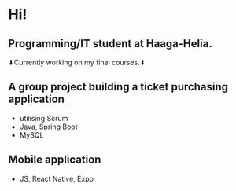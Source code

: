 # Hi!
## Programming/IT student at Haaga-Helia.
⬇Currently working on my final courses.⬇
## A group project building a ticket purchasing application
- utilising Scrum
- Java, Spring Boot
- MySQL
## Mobile application
- JS, React Native, Expo
##

<!--
**dskmbbltd/dskmbbltd** is a ✨ _special_ ✨ repository because its `README.md` (this file) appears on your GitHub profile.

Here are some ideas to get you started:

- 🔭 I’m currently working on ...
- 🌱 I’m currently learning ...
- 👯 I’m looking to collaborate on ...
- 🤔 I’m looking for help with ...
- 💬 Ask me about ...
- 📫 How to reach me: ...
- 😄 Pronouns: ...
- ⚡ Fun fact: ...
-->
